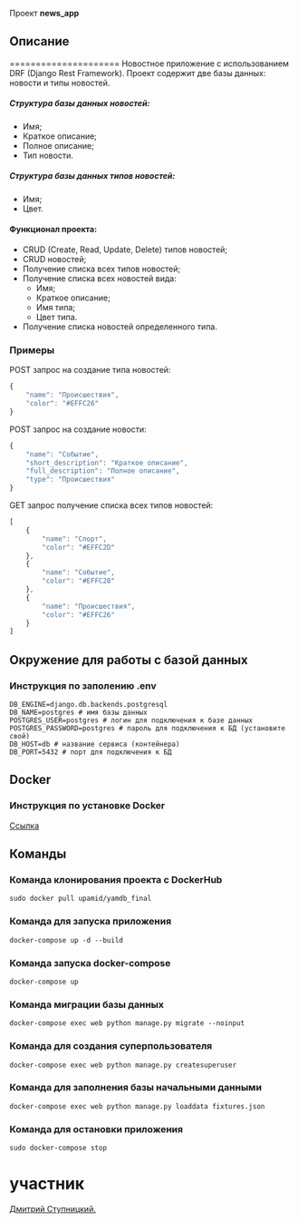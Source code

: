 Проект **news_app**

## Описание
=====================
Новостное приложение с использованием DRF (Django Rest Framework).
Проект содержит две базы данных: новости и типы новостей.

##### Структура базы данных новостей:
* Имя;
* Краткое описание;
* Полное описание;
* Тип новости.

##### Структура базы данных типов новостей:
* Имя;
* Цвет.

#### Функционал проекта:
* CRUD (Create, Read, Update, Delete) типов новостей;
* CRUD новостей;
* Получение списка всех типов новостей;
* Получение списка всех новостей вида:
    * Имя;
    * Краткое описание;
    * Имя типа;
    * Цвет типа.
* Получение списка новостей определенного типа.

### Примеры
POST запрос на создание типа новостей:

```javascript
{
    "name": "Происшествия",
    "color": "#EFFC26"
}
```

POST запрос на создание новости:

```javascript
{
    "name": "Событие",
    "short_description": "Краткое описание",
    "full_description": "Полное описание",
    "type": "Происшествия"
}
```

GET запрос получение списка всех типов новостей:
```javascript
[
    {
        "name": "Спорт",
        "color": "#EFFC2D"
    },
    {
        "name": "Событие",
        "color": "#EFFC28"
    },
    {
        "name": "Происшествия",
        "color": "#EFFC26"
    }
]
```

Окружение для работы с базой данных
-----------------------------------
### Инструкция по заполению .env

```
DB_ENGINE=django.db.backends.postgresql 
DB_NAME=postgres # имя базы данных
POSTGRES_USER=postgres # логин для подключения к базе данных
POSTGRES_PASSWORD=postgres # пароль для подключения к БД (установите свой)
DB_HOST=db # название сервиса (контейнера)
DB_PORT=5432 # порт для подключения к БД
```

Docker
-----------------------------------
### Инструкция по установке Docker

[Ссылка](https://docs.docker.com/engine/install/ubuntu/)


Команды
-----------------------------------

### Команда клонирования проекта с DockerHub

`sudo docker pull upamid/yamdb_final`

### Команда для запуска приложения

`docker-compose up -d --build `

### Команда запуска docker-compose

`docker-compose up`

### Команда миграции базы данных

`docker-compose exec web python manage.py migrate --noinput`

### Команда для создания суперпользователя

`docker-compose exec web python manage.py createsuperuser`

### Команда для заполнения базы начальными данными

`docker-compose exec web python manage.py loaddata fixtures.json`

### Команда для остановки приложения

`sudo docker-compose stop`

# участник

[Дмитрий Ступницкий.](https://github.com/upamid) 
